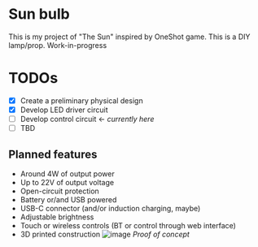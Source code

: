 # Sun bulb
This is my project of "The Sun" inspired by OneShot game. This is a
DIY lamp/prop. Work-in-progress
# TODOs
- [x] Create a preliminary physical design
- [x] Develop LED driver circuit
- [ ] Develop control circuit <- *currently here*
- [ ] TBD
## Planned features
* Around 4W of output power
* Up to 22V of output voltage
* Open-circuit protection
* Battery or/and USB powered
* USB-C connector (and/or induction charging, maybe)
* Adjustable brightness
* Touch or wireless controls (BT or control through web interface)
* 3D printed construction
![image](https://user-images.githubusercontent.com/30117426/224850171-0c21f35e-2a67-4217-b9e7-d4456c9b5fd0.png)
*Proof of concept*

